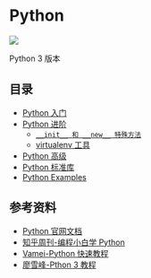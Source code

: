 # Python

![](https://github.com/steveLauwh/Python/raw/master/image/python.PNG)

Python 3 版本

## 目录

* [Python 入门](https://github.com/steveLauwh/Python/blob/master/Python%20%E5%85%A5%E9%97%A8.md) 
* [Python 进阶](https://github.com/steveLauwh/Python/blob/master/Python%20%E8%BF%9B%E9%98%B6.md)
  + [`__init__ 和 __new__ 特殊方法`](https://github.com/steveLauwh/Python/blob/master/pythonIntermediate/__init__%20%E5%92%8C%20__new__%20%E7%89%B9%E6%AE%8A%E6%96%B9%E6%B3%95.md)
  + [virtualenv 工具](https://github.com/steveLauwh/Python/blob/master/pythonIntermediate/virtualenv%20%E5%B7%A5%E5%85%B7.md)
* [Python 高级](https://github.com/steveLauwh/Python/blob/master/Python%20%E9%AB%98%E7%BA%A7.md)
* [Python 标准库](https://github.com/steveLauwh/Python/tree/master/pythonStandardLibrary)
* [Python Examples](https://github.com/steveLauwh/Python/tree/master/pythonExercise)

## 参考资料

* [Python 官网文档](https://docs.python.org/3/)
* [知乎周刊-编程小白学 Python](https://www.zhihu.com/pub/reader/19550511/chapter/911344090845691904)
* [Vamei-Python 快速教程](http://www.cnblogs.com/vamei/archive/2012/09/13/2682778.html)
* [廖雪峰-Pthon 3 教程](https://www.liaoxuefeng.com/wiki/0014316089557264a6b348958f449949df42a6d3a2e542c000)
